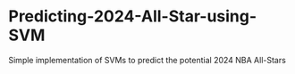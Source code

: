 # Predicting-2024-All-Star-using-SVM
Simple implementation of SVMs to predict the potential 2024 NBA All-Stars
